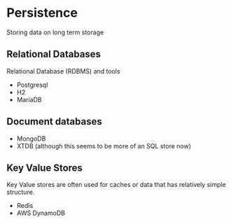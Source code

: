 # Persistence

Storing data on long term storage


## Relational Databases

Relational Database (RDBMS) and tools

- Postgresql
- H2
- MariaDB

## Document databases

- MongoDB
- XTDB (although this seems to be more of an SQL store now)

## Key Value Stores

Key Value stores are often used for caches or data that has relatively simple structure.

- Redis
- AWS DynamoDB
